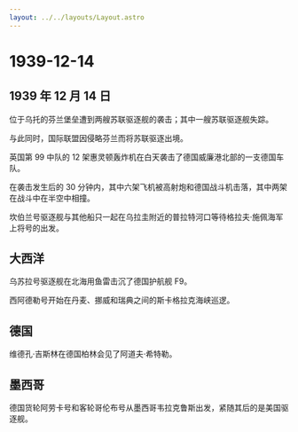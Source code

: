 ```yaml
---
layout: ../../layouts/Layout.astro
---
```


# 1939-12-14

## 1939 年 12 月 14 日

位于乌托的芬兰堡垒遭到两艘苏联驱逐舰的袭击；其中一艘苏联驱逐舰失踪。

与此同时，国际联盟因侵略芬兰而将苏联驱逐出境。

英国第 99 中队的 12
架惠灵顿轰炸机在白天袭击了德国威廉港北部的一支德国车队。

在袭击发生后的 30
分钟内，其中六架飞机被高射炮和德国战斗机击落，其中两架在战斗中在半空中相撞。

坎伯兰号驱逐舰与其他船只一起在乌拉圭附近的普拉特河口等待格拉夫·施佩海军上将号的出发。

## 大西洋

乌苏拉号驱逐舰在北海用鱼雷击沉了德国护航舰 F9。

西阿德勒号开始在丹麦、挪威和瑞典之间的斯卡格拉克海峡巡逻。

## 德国

维德孔·吉斯林在德国柏林会见了阿道夫·希特勒。

## 墨西哥

德国货轮阿劳卡号和客轮哥伦布号从墨西哥韦拉克鲁斯出发，紧随其后的是美国驱逐舰。